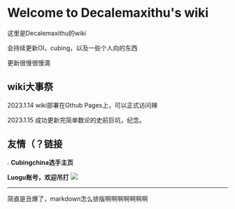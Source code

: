 # Welcome to Decalemaxithu's wiki



这里是Decalemaxithu的wiki

会持续更新OI，cubing，以及一些个人向的东西

更新很慢很慢滴

## wiki大事祭

2023.1.14 wiki部署在Gthub Pages上，可以正式访问辣

2023.1.15 成功更新完简单数论的史前巨坑，纪念。



## 友情（？链接

[<img src="https://i.cubing.com/upload/3/30fa7d6d96a885b2baf14b6a68cabbf1.jpeg" style="zoom:25%;" />](https://cubing.com/results/person/2018MOTI02)   **Cubingchina选手主页**

**Luogu账号，欢迎吊打**        [![](https://cdn.luogu.com.cn/upload/usericon/364159.png)]( https://www.luogu.com.cn/user/364159) 

-------

简直是丑爆了，markdown怎么排版啊啊啊啊啊啊啊